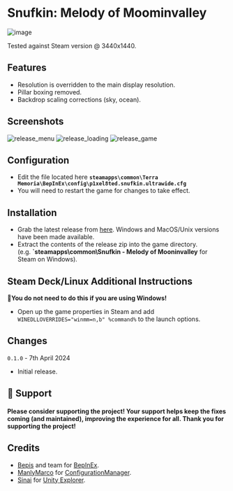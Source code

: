 # Snufkin: Melody of Moominvalley

![image](https://github.com/p1xel8ted/UltrawideFixes/assets/10510767/64de5b04-de93-4c8a-9f9e-e58833ef07d7)

Tested against Steam version @ 3440x1440.

## Features
- Resolution is overridden to the main display resolution.
- Pillar boxing removed.
- Backdrop scaling corrections (sky, ocean).

## Screenshots
![release_menu](https://github.com/p1xel8ted/UltrawideFixes/assets/10510767/109c26d1-5f06-489f-b7c1-b9b2a338d182) ![release_loading](https://github.com/p1xel8ted/UltrawideFixes/assets/10510767/33de0e62-c19c-433f-8201-a03e8070ca11) ![release_game](https://github.com/p1xel8ted/UltrawideFixes/assets/10510767/e18cbe46-c0e7-47af-a909-d5a76ce4b7ce)

## Configuration
- Edit the file located here **`steamapps\common\Terra Memoria\BepInEx\config\p1xel8ted.snufkin.ultrawide.cfg`**
- You will need to restart the game for changes to take effect.

## Installation
- Grab the latest release from [here](https://github.com/p1xel8ted/UltrawideFixes/releases/tag/Snufkin). Windows and MacOS/Unix versions have been made available.
- Extract the contents of the release zip into the game directory. <br /> (e.g. **`steamapps\common\Snufkin - Melody of Mooninvalley** for Steam on Windows).

## Steam Deck/Linux Additional Instructions
🚩**You do not need to do this if you are using Windows!**
- Open up the game properties in Steam and add `WINEDLLOVERRIDES="winmm=n,b" %command%` to the launch options.

## Changes

`0.1.0` - 7th April 2024
- Initial release.

## 🚩 Support
#### Please consider supporting the project! Your support helps keep the fixes coming (and maintained), improving the experience for all. Thank you for supporting the project!

## Credits
- [Bepis](https://github.com/bbepis) and team for [BepInEx](https://github.com/BepInEx/BepInEx).
- [ManlyMarco](https://github.com/ManlyMarco) for [ConfigurationManager](https://github.com/BepInEx/BepInEx.ConfigurationManager).
- [Sinai]() for [Unity Explorer](https://github.com/sinai-dev/UnityExplorer).
